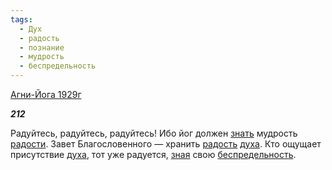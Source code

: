 ```yaml
---
tags:
  - Дух
  - радость
  - познание
  - мудрость
  - беспредельность
---
```

[Агни-Йога 1929г](https://127.0.0.1:4002/agni/1929)

___212___

Радуйтесь, радуйтесь, радуйтесь! Ибо йог должен [знать](../../../tags/#познание) мудрость [радости](../../../tags/#[радость](../../../tags/#радость)). Завет Благословенного — хранить [радость](../../../tags/#радость) [духа](../../../tags/#Дух). Кто ощущает присутствие [духа](../../../tags/#Дух), тот уже радуется, [зная](../../../tags/#познание) свою [беспредельность](../../../tags/#беспредельность).